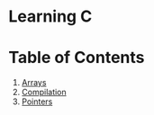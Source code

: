# Learning C

# Table of Contents

1. [Arrays](docs/ARRAYS.md)
2. [Compilation](docs/COMPILATION.md)
3. [Pointers](docs/POINTERS.md)
